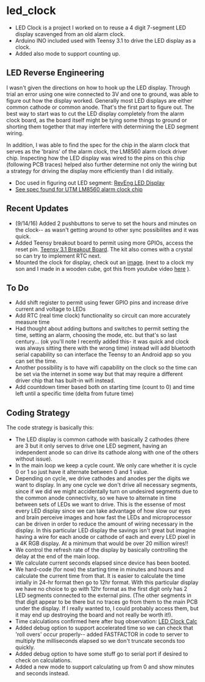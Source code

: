 # led_clock

- LED Clock is a project I worked on to reuse a 4 digit 7-segment LED display scavenged from an old alarm clock.
- Arduino INO included used with Teensy 3.1 to drive the LED display as a clock.  
- Added also mode to support counting up.

## LED Reverse Engineering
I wasn't given the directions on how to hook up the LED display.  Through trial an error using one wire connected to 3V and one to ground, was able to figure out how the display worked.   Generally most LED displays are either common cathode or common anode.  That's the first part to figure out.  The best way to start was to cut the LED display completely from the alarm clock board, as the board itself might be tying some things to ground or shorting them together that may interfere with determining the LED segment wiring.

In addition, I was able to find the spec for the chip in the alarm clock that serves as the 'brains' of the alarm clock, the LM8560 alarm clock driver chip.  Inspecting how the LED display was wired to the pins on this chip (following PCB traces) helped also further determine not only the wiring but a strategy for driving the display more efficiently than I did initially.

- Doc used in figuring out LED segment: [RevEng LED Display](https://docs.google.com/spreadsheets/d/1uvN9qPjFpo4JUEpYhtVIMktASHFhyrPmAeeo7BXrQFY/edit?usp=sharing)
- [See spec found for UTM LM8560 alarm clock chip](http://www.paulanders.com/G5-LED/ver1/datablad.pdf)

## Recent Updates
- (9/14/16) Added 2 pushbuttons to serve to set the hours and minutes on the clock-- as wasn't getting around to other sync possibilites and it was quick.
- Added Teensy breakout board to permit using more GPIOs, access the reset pin.  [Teensy 3.1 Breakout Board](https://www.tindie.com/products/loglow/teensy-31-breakout/).  The kit also comes with a crystal so can try to implement RTC next.
- Mounted the clock for display, check out an [image](https://cloud.githubusercontent.com/assets/5686085/18534609/9cc37466-7ab2-11e6-8b8d-1f162deb31f1.jpg). \(next to a clock my son and I made in a wooden cube, got this from youtube video [here](https://www.youtube.com/watch?v=2P-8-zd7sXg) \). 

## To Do
- Add shift register to permit using fewer GPIO pins and increase drive current and voltage to LEDs
- Add RTC (real time clock) functionality so circuit can more accurately measure time
- Had thought about adding buttons and switches to permit setting the time, setting an alarm, choosing the mode, etc. but that's so last century... (ok you'll note I recently added this- it was quick and clock was always sitting there with the wrong time) instead will add bluetooth serial capability so can interface the Teensy to an Android app so you can set the time.
- Another possibility is to have wifi capability on the clock so the time can be set via the internet in some way but that may require a different driver chip that has built-in wifi instead.
- Add countdown timer based both on starting time (count to 0) and time left until a specific time (delta from future time)

## Coding Strategy
The code strategy is basically this:
- The LED display is common cathode with basically 2 cathodes (there are 3 but it only serves to drive one LED segment, having an independent anode so can drive its cathode along with one of the others without issue).
- In the main loop we keep a cycle count.  We only care whether it is cycle 0 or 1 so just have it alternate between 0 and 1 value.
- Depending on cycle, we drive cathodes and anodes per the digits we want to display.  In any one cycle we don't drive all necessary segments, since if we did we might accidentally turn on undesired segments due to the common anode connectivity, so we have to alternate in time between sets of LEDs we want to drive.  This is the essense of most every LED display since we can take advantage of how slow our eyes and brain perceive images and how fast the LEDs and microprocessor can be driven in order to reduce the amount of wiring necessary in the display.   In this particular LED display the savings isn't great but imagine having a wire for each anode or cathode of each and every LED pixel in a 4K RGB display.  At a minimum that would be over 20 million wires!!
- We control the refresh rate of the display by basically controlling the delay at the end of the main loop.
- We calculate current seconds elapsed since device has been booted.
- We hard-code (for now) the starting time in minutes and hours and calculate the current time from that.  It is easier to calculate the time intially in 24-hr format then go to 12hr format.  With this particular display we have no choice to go with 12hr format as the first digit only has 2 LED segments connected to the external pins.  (The other segments in that digit appear to be there but no traces go from them to the main PCB under the display.  If I really wanted to, I could probably access them, but it may end up destroying the board and not really be worth it!).
- Time calculations confirmed here after bug observation:  [LED Clock Calc](https://docs.google.com/spreadsheets/d/1AGfdZcArP2Lh3Z_iyezs5KHuu6UdL8kZsu7qiKoQKi4/edit?usp=sharing)
- Added debug option to support accelerated time so we can check that 'roll overs' occur properly-- added FASTFACTOR in code to server to multiply the milliseconds elapsed so we don't truncate seconds too quickly.
- Added debug option to have some stuff go to serial port if desired to check on calculations.
- Added a new mode to support calculating up from 0 and show minutes and seconds instead.

